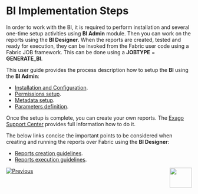 # BI Implementation Steps 

In order to work with the BI, it is required to perform installation and several one-time setup activities using **BI Admin** module. Then you can work on the reports using the **BI Designer**. When the reports are created, tested and ready for execution, they can be invoked from the Fabric user code using a Fabric JOB framework. This can be done using a **JOBTYPE** = **GENERATE_BI**.

This user guide provides the process description how to setup the **BI** using the **BI Admin**:

* [Installation and Configuration](01_Installation.md).
* [Permissions setup](02_Permissions_Setup.md).
* [Metadata setup](03_Metadata_Setup).
* [Parameters definition](04_parameters.md).

Once the setup is complete, you can create your own reports. The [Exago Support Center](https://support.exagoinc.com/hc/en-us) provides full information how to do it.

The below links concise the important points to be considered when creating and running the reports over Fabric using the **BI Designer**:

* [Reports creation guidelines](05_report_creation_guidelines.md).
* [Reports execution guidelines](06_report_execution_guidelines.md).



[![Previous](/articles/images/Previous.png)](00_BI_integration.md)[<img align="right" width="60" height="54" src="/articles/images/Next.png">](01_Installation.md) 
